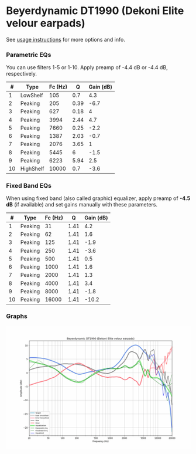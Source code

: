 # Beyerdynamic DT1990 (Dekoni Elite velour earpads)
See [usage instructions](https://github.com/jaakkopasanen/AutoEq#usage) for more options and info.

### Parametric EQs
You can use filters 1-5 or 1-10. Apply preamp of -4.4 dB or -4.4 dB, respectively.

|   # | Type      |   Fc (Hz) |    Q |   Gain (dB) |
|-----|-----------|-----------|------|-------------|
|   1 | LowShelf  |       105 | 0.7  |         4.3 |
|   2 | Peaking   |       205 | 0.39 |        -6.7 |
|   3 | Peaking   |       627 | 0.18 |         4   |
|   4 | Peaking   |      3994 | 2.44 |         4.7 |
|   5 | Peaking   |      7660 | 0.25 |        -2.2 |
|   6 | Peaking   |      1387 | 2.03 |        -0.7 |
|   7 | Peaking   |      2076 | 3.65 |         1   |
|   8 | Peaking   |      5445 | 6    |        -1.5 |
|   9 | Peaking   |      6223 | 5.94 |         2.5 |
|  10 | HighShelf |     10000 | 0.7  |        -3.6 |

### Fixed Band EQs
When using fixed band (also called graphic) equalizer, apply preamp of **-4.5 dB** (if available) and set gains manually with these parameters.

|   # | Type    |   Fc (Hz) |    Q |   Gain (dB) |
|-----|---------|-----------|------|-------------|
|   1 | Peaking |        31 | 1.41 |         4.2 |
|   2 | Peaking |        62 | 1.41 |         1.6 |
|   3 | Peaking |       125 | 1.41 |        -1.9 |
|   4 | Peaking |       250 | 1.41 |        -3.6 |
|   5 | Peaking |       500 | 1.41 |         0.5 |
|   6 | Peaking |      1000 | 1.41 |         1.6 |
|   7 | Peaking |      2000 | 1.41 |         1.3 |
|   8 | Peaking |      4000 | 1.41 |         3.4 |
|   9 | Peaking |      8000 | 1.41 |        -1.8 |
|  10 | Peaking |     16000 | 1.41 |       -10.2 |

### Graphs
![](./Beyerdynamic%20DT1990%20(Dekoni%20Elite%20velour%20earpads).png)
